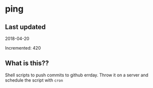 # ping

## Last updated
2018-04-20

Incremented: 420

## What is this??
Shell scripts to push commits to github errday. Throw it on a server and schedule the script with `cron`
